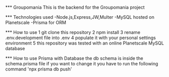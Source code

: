 *** Groupomania 
This is the backend for the Groupomania project

*** Technologies used
-Node.js,Express,JW,Multer
-MySQL hosted on Planetscale
-Prisma for ORM

*** How to use
1 git clone this repository
2 npm install 
3 rename .env.development file into .env
4 populate it with your personal settings environment
5 this repository was tested with an online Planetscale MySQL database

*** How to use Prisma with Database
the db schema is inside the schema.prisma file
if you want to change it you have to run the following command 'npx prisma db push'
